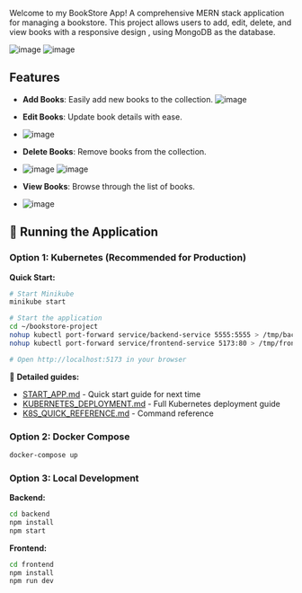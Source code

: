 Welcome to my BookStore App!
A comprehensive MERN stack application for managing a bookstore. This project allows users to add, edit, delete, and view books with a responsive design , using MongoDB as the database.

 ![image](https://github.com/user-attachments/assets/12654c93-9500-4aae-83cf-0f76cded1484) ![image](https://github.com/user-attachments/assets/eb8c2e24-9577-44d2-ac67-98938f295fe1)

## Features

- **Add Books**: Easily add new books to the collection.
![image](https://github.com/user-attachments/assets/fa9d5358-a06a-4e42-a8e6-d6cb81f9642b)


- **Edit Books**: Update book details with ease.
- ![image](https://github.com/user-attachments/assets/5b83f96d-3b30-4994-b115-1709803d7f67)

- **Delete Books**: Remove books from the collection.
- ![image](https://github.com/user-attachments/assets/63067854-cdea-4cf3-a18d-5e53394b1666)
![image](https://github.com/user-attachments/assets/21ea5d8e-ffaa-4cd7-8024-f87acb6d59e9)

- **View Books**: Browse through the list of books.
- ![image](https://github.com/user-attachments/assets/d73f01c3-421e-4993-a0d3-2cec624c9a22)

## 🚀 Running the Application

### Option 1: Kubernetes (Recommended for Production)

**Quick Start:**
```bash
# Start Minikube
minikube start

# Start the application
cd ~/bookstore-project
nohup kubectl port-forward service/backend-service 5555:5555 > /tmp/backend-pf.log 2>&1 &
nohup kubectl port-forward service/frontend-service 5173:80 > /tmp/frontend-pf.log 2>&1 &

# Open http://localhost:5173 in your browser
```

📖 **Detailed guides:**
- [START_APP.md](START_APP.md) - Quick start guide for next time
- [KUBERNETES_DEPLOYMENT.md](KUBERNETES_DEPLOYMENT.md) - Full Kubernetes deployment guide
- [K8S_QUICK_REFERENCE.md](K8S_QUICK_REFERENCE.md) - Command reference

### Option 2: Docker Compose

```bash
docker-compose up
```

### Option 3: Local Development

**Backend:**
```bash
cd backend
npm install
npm start
```

**Frontend:**
```bash
cd frontend
npm install
npm run dev
```


